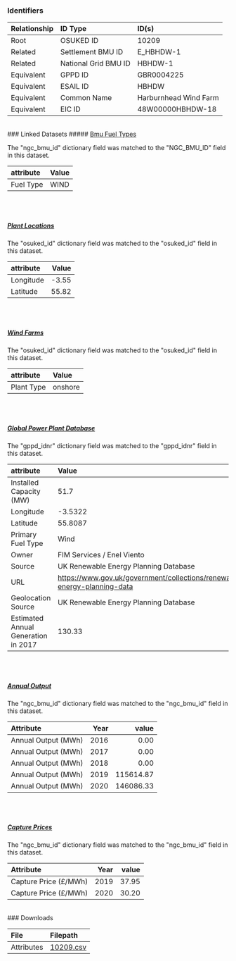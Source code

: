 ### Identifiers

| Relationship   | ID Type              | ID(s)                 |
|:---------------|:---------------------|:----------------------|
| Root           | OSUKED ID            | 10209                 |
| Related        | Settlement BMU ID    | E_HBHDW-1             |
| Related        | National Grid BMU ID | HBHDW-1               |
| Equivalent     | GPPD ID              | GBR0004225            |
| Equivalent     | ESAIL ID             | HBHDW                 |
| Equivalent     | Common Name          | Harburnhead Wind Farm |
| Equivalent     | EIC ID               | 48W00000HBHDW-18      |

<br>
### Linked Datasets
##### <a href="https://raw.githubusercontent.com/OSUKED/Dictionary-Datasets/main/datasets/bmu-fuel-types/datapackage.json">Bmu Fuel Types</a>



The "ngc_bmu_id" dictionary field was matched to the "NGC_BMU_ID" field in this dataset.

| attribute   | Value   |
|:------------|:--------|
| Fuel Type   | WIND    |

<br><br>
##### <a href="https://raw.githubusercontent.com/OSUKED/Dictionary-Datasets/main/datasets/plant-locations/datapackage.json">Plant Locations</a>



The "osuked_id" dictionary field was matched to the "osuked_id" field in this dataset.

| attribute   |   Value |
|:------------|--------:|
| Longitude   |   -3.55 |
| Latitude    |   55.82 |

<br><br>
##### <a href="https://raw.githubusercontent.com/OSUKED/Dictionary-Datasets/main/datasets/wind-farms/datapackage.json">Wind Farms</a>



The "osuked_id" dictionary field was matched to the "osuked_id" field in this dataset.

| attribute   | Value   |
|:------------|:--------|
| Plant Type  | onshore |

<br><br>
##### <a href="https://raw.githubusercontent.com/OSUKED/Dictionary-Datasets/main/datasets/global-power-plant-database/datapackage.json">Global Power Plant Database</a>



The "gppd_idnr" dictionary field was matched to the "gppd_idnr" field in this dataset.

| attribute                           | Value                                                                    |
|:------------------------------------|:-------------------------------------------------------------------------|
| Installed Capacity (MW)             | 51.7                                                                     |
| Longitude                           | -3.5322                                                                  |
| Latitude                            | 55.8087                                                                  |
| Primary Fuel Type                   | Wind                                                                     |
| Owner                               | FIM Services / Enel Viento                                               |
| Source                              | UK Renewable Energy Planning Database                                    |
| URL                                 | https://www.gov.uk/government/collections/renewable-energy-planning-data |
| Geolocation Source                  | UK Renewable Energy Planning Database                                    |
| Estimated Annual Generation in 2017 | 130.33                                                                   |

<br><br>
##### <a href="https://raw.githubusercontent.com/OSUKED/Dictionary-Datasets/main/datasets/annual-output/datapackage.json">Annual Output</a>



The "ngc_bmu_id" dictionary field was matched to the "ngc_bmu_id" field in this dataset.

| Attribute           |   Year |     value |
|:--------------------|-------:|----------:|
| Annual Output (MWh) |   2016 |      0.00 |
| Annual Output (MWh) |   2017 |      0.00 |
| Annual Output (MWh) |   2018 |      0.00 |
| Annual Output (MWh) |   2019 | 115614.87 |
| Annual Output (MWh) |   2020 | 146086.33 |

<br><br>
##### <a href="https://raw.githubusercontent.com/OSUKED/Dictionary-Datasets/main/datasets/capture-prices/datapackage.json">Capture Prices</a>



The "ngc_bmu_id" dictionary field was matched to the "ngc_bmu_id" field in this dataset.

| Attribute             |   Year |   value |
|:----------------------|-------:|--------:|
| Capture Price (£/MWh) |   2019 |   37.95 |
| Capture Price (£/MWh) |   2020 |   30.20 |


<br>
### Downloads


| File       | Filepath                                                                              |
|:-----------|:--------------------------------------------------------------------------------------|
| Attributes | [10209.csv](https://osuked.github.io/Power-Station-Dictionary/object_attrs/10209.csv) |
